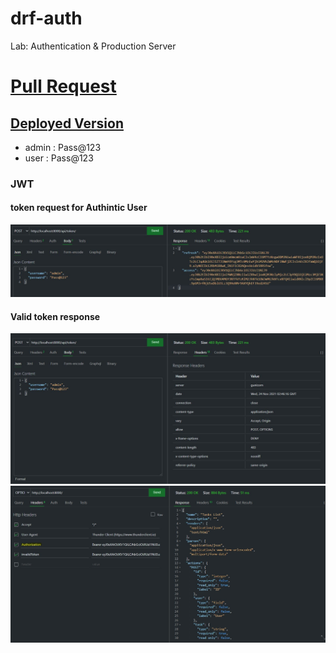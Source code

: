 # drf-auth
Lab: Authentication &amp; Production Server

# [Pull Request](https://github.com/odehabuzaid/drf-auth/pull/2)

## [Deployed Version](https://drf-api-auth.herokuapp.com/)
- admin :  Pass@123
- user  :  Pass@123


### JWT 

#### token request for Authintic User
![Valid](token.JPG)

#### Valid token response
![Valid](valid_token.JPG)
![Valid1](validToken.jpg)
